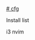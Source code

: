 [# cfg](https://fwuensche.medium.com/how-to-manage-your-dotfiles-with-git-f7aeed8adf8b)

Install list

i3
nvim

